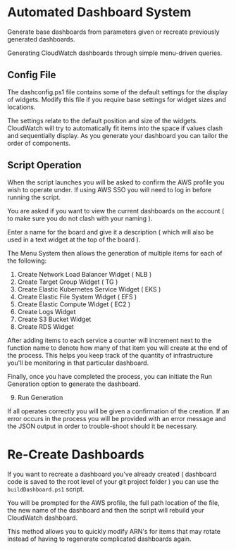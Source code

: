 # Automated Dashboard System

Generate base dashboards from parameters given or recreate previously generated dashboards.

Generating CloudWatch dashboards through simple menu-driven queries.

## Config File

The dashconfig.ps1 file contains some of the default settings for the display of widgets. Modify this file if you require base settings for widget sizes and locations.

The settings relate to the default position and size of the widgets. CloudWatch will try to automatically fit items into the space if values clash and sequentially display. As you generate your dashboard you can tailor the order of components.

## Script Operation

When the script launches you will be asked to confirm the AWS profile you wish to operate under. If using AWS SSO you will need to log in before running the script.

You are asked if you want to view the current dashboards on the account ( to make sure you do not clash with your naming ).

Enter a name for the board and give it a description ( which will also be used in a text widget at the top of the board ).


The Menu System then allows the generation of multiple items for each of the following:

1. Create Network Load Balancer Widget ( NLB )
2. Create Target Group Widget ( TG )
3. Create Elastic Kubernetes Service Widget ( EKS )
4. Create Elastic File System Widget ( EFS )
5. Create Elastic Compute Widget ( EC2 )
6. Create Logs Widget
7. Create S3 Bucket Widget 
8. Create RDS Widget


After adding items to each service a counter will increment next to the function name to denote how many of that item you will create at the end of the process. This helps you keep track of the quantity of infrastructure you'll be monitoring in that particular dashboard.

Finally, once you have completed the process, you can initiate the Run Generation option to generate the dashboard.

9. Run Generation


If all operates correctly you will be given a confirmation of the creation. If an error occurs in the process you will be provided with an error message and the JSON output in order to trouble-shoot should it be necessary.

# Re-Create Dashboards

If you want to recreate a dashboard you've already created ( dashboard code is saved to the root level of your git project folder ) you can use the ```buildDashboard.ps1``` script.

You will be prompted for the AWS profile, the full path location of the file, the new name of the dashboard and then the script will rebuild your CloudWatch dashboard.

This method allows you to quickly modify ARN's for items that may rotate instead of having to regenerate complicated dashboards again.